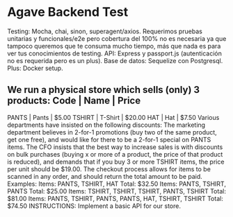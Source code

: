 # Agave Backend Test

Testing: Mocha, chai, sinon, superagent/axios. Requerimos pruebas unitarias y funcionales/e2e pero cobertura del 100% no es necesaria ya que tampoco queremos que te consuma mucho tiempo, más que nada es para ver tus conocimientos de testing. 
API: Express y passport.js (autenticación no es requerida pero es un plus).
Base de datos: Sequelize con Postgresql.
Plus: Docker setup.

We run a physical store which sells (only) 3 products:
Code         | Name         |  Price
-------------------------------------------------
PANTS        | Pants        |   $5.00
TSHIRT       | T-Shirt      |  $20.00
HAT          | Hat          |   $7.50
Various departments have insisted on the following discounts:
The marketing department believes in 2-for-1 promotions (buy two of the same product, get one free), and would like for there to be a 2-for-1 special on PANTS items.
The CFO insists that the best way to increase sales is with discounts on bulk purchases (buying x or more of a product, the price of that product is reduced), and demands that if you buy 3 or more TSHIRT items, the price per unit should be $19.00.
The checkout process allows for items to be scanned in any order, and should return the total amount to be paid.
Examples:
Items: PANTS, TSHIRT, HAT
Total: $32.50
Items: PANTS, TSHIRT, PANTS
Total: $25.00
Items: TSHIRT, TSHIRT, TSHIRT, PANTS, TSHIRT
Total: $81.00
Items: PANTS, TSHIRT, PANTS, PANTS, HAT, TSHIRT, TSHIRT
Total: $74.50
INSTRUCTIONS:
Implement a basic API for our store.
